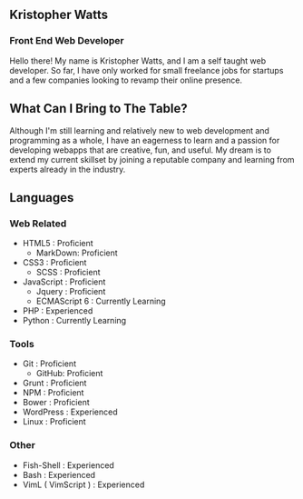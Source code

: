 ## Kristopher Watts
### Front End Web Developer

Hello there! My name is Kristopher Watts, and I am a self taught web developer. So far, I have only worked for small freelance jobs for startups and a few companies looking to revamp their online presence.

## What Can I Bring to The Table?

Although I'm still learning and relatively new to web development and programming as a whole, I have an eagerness to learn and a passion for developing webapps that are creative, fun, and useful. My dream is to extend my current skillset by joining a reputable company and learning from experts already in the industry.

## Languages

### Web Related
- HTML5 : Proficient
    - MarkDown: Proficient
- CSS3 : Proficient
    - SCSS : Proficient
- JavaScript : Proficient
    - Jquery : Proficient
    - ECMAScript 6 : Currently Learning
- PHP : Experienced
- Python : Currently Learning

### Tools
- Git : Proficient
    - GitHub: Proficient
- Grunt : Proficient
- NPM : Proficient
- Bower : Proficient
- WordPress : Experienced
- Linux : Proficient

### Other
- Fish-Shell : Experienced
- Bash : Experienced
- VimL ( VimScript ) : Experienced
